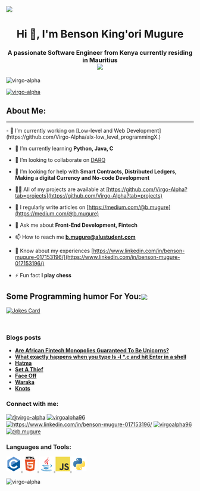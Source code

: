 <img src =https://photos.google.com/photo/AF1QipO003ZbhlZ2oquL99N6DE2JUV04QeCOxW3OkKoK width= auto height = auto>
<h1 align="center">Hi 👋, I'm Benson King'ori Mugure</h1>
<h3 align="center">A passionate Software Engineer from Kenya currently residing in Mauritius
<br>
<img src="https://camo.githubusercontent.com/c066184ef21cd4315d9287d73ef5f62fcf0dad2ef18b9faf07e73e3e153360fe/68747470733a2f2f6d65646961302e67697068792e636f6d2f6d656469612f4b444470634b6967626646706e656a5a73362f67697068792e6769663f6369643d65636630356534376f793666347a6a73386731716f6979737463353663753772397462386131666537366530356f7479267269643d67697068792e676966" width="100px" data-canonical-src="https://media0.giphy.com/media/KDDpcKigbfFpnejZs6/giphy.gif?cid=ecf05e47oy6f4zjs8g1qoiystc56cu7r9tb8a1fe76e05oty&amp;rid=giphy.gif" style="max-width: 100%;">
</h3>

<p align="left"> <img src="https://komarev.com/ghpvc/?username=virgo-alpha&label=Profile%20views&color=0e75b6&style=flat" alt="virgo-alpha" /> </p>

<p align="left"> <a href="https://github.com/ryo-ma/github-profile-trophy"><img src="https://github-profile-trophy.vercel.app/?username=virgo-alpha" alt="virgo-alpha" /></a> </p>
<h2> About Me:</h2>
<hr>
- 🔭 I’m currently working on [Low-level and Web Development](https://github.com/Virgo-Alpha/alx-low_level_programmingX.)

- 🌱 I’m currently learning **Python, Java, C**

- 👯 I’m looking to collaborate on [DARQ](https://github.com/Virgo-Alpha/AlphaPython)

- 🤝 I’m looking for help with **Smart Contracts, Distributed Ledgers, Making a digital Currency and No-code Development**

- 👨‍💻 All of my projects are available at [https://github.com/Virgo-Alpha?tab=projects](https://github.com/Virgo-Alpha?tab=projects)

- 📝 I regularly write articles on [https://medium.com/@b.mugure](https://medium.com/@b.mugure)

- 💬 Ask me about **Front-End Development, Fintech**

- 📫 How to reach me **b.mugure@alustudent.com**

- 📄 Know about my experiences [https://www.linkedin.com/in/benson-mugure-017153196/](https://www.linkedin.com/in/benson-mugure-017153196/)

- ⚡ Fun fact **I play chess**


<h2>Some Programming humor For You:<img align="center" src="https://camo.githubusercontent.com/b6d35fb48e8172f046a782ed357a0d5180b4751809f8e221d934b478072abe42/68747470733a2f2f6d65646961322e67697068792e636f6d2f6d656469612f55514453427a667969424b766746635354772f67697068792e6769663f6369643d656366303565343770336364353133617862656b336635367469336a7a697a713868696e637732306a61757979667977267269643d67697068792e676966" width="32px" data-canonical-src="https://media2.giphy.com/media/UQDSBzfyiBKvgFcSTw/giphy.gif?cid=ecf05e47p3cd513axbek3f56ti3jzizq8hincw20jauyyfyw&amp;rid=giphy.gif" style="max-width: 100%;"></a></h2>
<p><a target="_blank" rel="noopener noreferrer" href="https://camo.githubusercontent.com/ee6d0eb34e7d561d98c8e17ead480ff34d1b75e952ea4327086698d4791c9db6/68747470733a2f2f726561646d652d6a6f6b65732e76657263656c2e6170702f6170693f7468656d653d64656661756c74"><img src="https://camo.githubusercontent.com/ee6d0eb34e7d561d98c8e17ead480ff34d1b75e952ea4327086698d4791c9db6/68747470733a2f2f726561646d652d6a6f6b65732e76657263656c2e6170702f6170693f7468656d653d64656661756c74" alt="Jokes Card" data-canonical-src="https://readme-jokes.vercel.app/api?theme=default" style="max-width: 100%;"></a></p><br>

### Blogs posts
<!-- BLOG-POST-LIST:START -->
<ul>
<li><a href= https://medium.com/@b.mugure/are-african-fintech-monopolies-guaranteed-to-be-unicorns-89e588bedc4f target=_blank><strong>Are African Fintech Monopolies Guaranteed To Be Unicorns?
</strong></a>
  </li>
<li> <a href= https://medium.com/@b.mugure/what-exactly-happens-when-you-type-ls-l-c-and-hit-enter-in-a-shell-e5516aea4436 target=_blank><strong>What exactly happens when you type ls -l *.c and hit Enter in a shell
</strong></a>
  </li>
<li> <a href= http://manenoz.com/2020/07/30/hatma/ target=_blank><strong>Hatma
</strong></a>
  </li>
<li> <a href= http://manenoz.com/2020/09/25/set-a-thief/ target=_blank><strong>Set A Thief
</strong></a>
  </li>
<li> <a href= http://manenoz.com/2020/10/02/face-off/ target=_blank><strong>Face Off
</strong></a>
  </li>
<li> <a href= http://manenoz.com/2020/09/16/waraka/ target=_blank><strong>Waraka
</strong></a>
  </li>
<li> <a href= http://manenoz.com/2020/09/29/knots/ target=_blank><strong>Knots
</strong></a>
  </li>
  </ul>
<!-- BLOG-POST-LIST:END -->

<h3 align="left">Connect with me:</h3>
<p align="left">
<a href="https://codepen.io/@virgo-alpha" target="blank"><img align="center" src="https://raw.githubusercontent.com/rahuldkjain/github-profile-readme-generator/master/src/images/icons/Social/codepen.svg" alt="@virgo-alpha" height="30" width="40" /></a>
<a href="https://twitter.com/virgoalpha96" target="blank"><img align="center" src="https://raw.githubusercontent.com/rahuldkjain/github-profile-readme-generator/master/src/images/icons/Social/twitter.svg" alt="virgoalpha96" height="30" width="40" /></a>
<a href="https://linkedin.com/in/https://www.linkedin.com/in/benson-mugure-017153196/" target="blank"><img align="center" src="https://raw.githubusercontent.com/rahuldkjain/github-profile-readme-generator/master/src/images/icons/Social/linked-in-alt.svg" alt="https://www.linkedin.com/in/benson-mugure-017153196/" height="30" width="40" /></a>
<a href="https://instagram.com/virgoalpha96" target="blank"><img align="center" src="https://raw.githubusercontent.com/rahuldkjain/github-profile-readme-generator/master/src/images/icons/Social/instagram.svg" alt="virgoalpha96" height="30" width="40" /></a>
<a href="https://medium.com/@b.mugure" target="blank"><img align="center" src="https://raw.githubusercontent.com/rahuldkjain/github-profile-readme-generator/master/src/images/icons/Social/medium.svg" alt="@b.mugure" height="30" width="40" /></a>
</p>

<h3 align="left">Languages and Tools:</h3>
<p align="left"> <a href="https://www.cprogramming.com/" target="_blank"> <img src="https://raw.githubusercontent.com/devicons/devicon/master/icons/c/c-original.svg" alt="c" width="40" height="40"/> </a> <a href="https://www.w3.org/html/" target="_blank"> <img src="https://raw.githubusercontent.com/devicons/devicon/master/icons/html5/html5-original-wordmark.svg" alt="html5" width="40" height="40"/> </a> <a href="https://www.java.com" target="_blank"> <img src="https://raw.githubusercontent.com/devicons/devicon/master/icons/java/java-original.svg" alt="java" width="40" height="40"/> </a> <a href="https://developer.mozilla.org/en-US/docs/Web/JavaScript" target="_blank"> <img src="https://raw.githubusercontent.com/devicons/devicon/master/icons/javascript/javascript-original.svg" alt="javascript" width="40" height="40"/> </a> <a href="https://www.python.org" target="_blank"> <img src="https://raw.githubusercontent.com/devicons/devicon/master/icons/python/python-original.svg" alt="python" width="40" height="40"/> </a> </p>

<p><img align="center" src="https://github-readme-stats.vercel.app/api/top-langs?username=virgo-alpha&show_icons=true&locale=en&layout=compact" alt="virgo-alpha" /></p>
